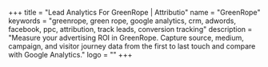+++
title = "Lead Analytics For GreenRope | Attributio"
name = "GreenRope"
keywords = "greenrope, green rope, google analytics, crm, adwords, facebook, ppc, attribution, track leads, conversion tracking"
description = "Measure your advertising ROI in GreenRope. Capture source, medium, campaign, and visitor journey data from the first to last touch and compare with Google Analytics."
logo = ""
+++
